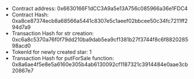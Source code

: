 - Contract address: 0x6630166F1dCC3A9a5e13A756c085966a36e1FDC4
- Contract Hash: 0xa8ce87374ecb8a68566a5441c8307e5c1aeef02bbcee50c34fc7211ff294d7a9
- Transaction Hash for str creation: 0xc6a8c5370a76f0f79dd210ba9dab5ea9cf1381b27f3744f8c6f882028598acd0
- TokenId for newly created star: 1
- Transaction Hash for putForSale function: 0x8a6ae4f5e8e5a6160e305b4ab6130092cf1187321c3914484e0aae3cb20867e7